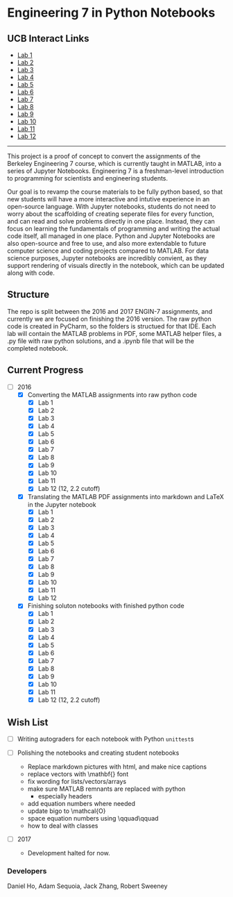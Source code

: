 # Engineering 7 in Python Notebooks

## UCB Interact Links

- [Lab 1](http://datahub.berkeley.edu/user-redirect/interact?account=ds-modules&repo=ENGIN-7&branch=master&path=Lab01/staff.ipynb)
- [Lab 2](http://datahub.berkeley.edu/user-redirect/interact?account=ds-modules&repo=ENGIN-7&branch=master&path=Lab02/staff.ipynb)
- [Lab 3](http://datahub.berkeley.edu/user-redirect/interact?account=ds-modules&repo=ENGIN-7&branch=master&path=Lab03/staff.ipynb)
- [Lab 4](http://datahub.berkeley.edu/user-redirect/interact?account=ds-modules&repo=ENGIN-7&branch=master&path=Lab04/staff.ipynb)
- [Lab 5](http://datahub.berkeley.edu/user-redirect/interact?account=ds-modules&repo=ENGIN-7&branch=master&path=Lab05/staff.ipynb)
- [Lab 6](http://datahub.berkeley.edu/user-redirect/interact?account=ds-modules&repo=ENGIN-7&branch=master&path=Lab06/staff.ipynb)
- [Lab 7](http://datahub.berkeley.edu/user-redirect/interact?account=ds-modules&repo=ENGIN-7&branch=master&path=Lab07/staff.ipynb)
- [Lab 8](http://datahub.berkeley.edu/user-redirect/interact?account=ds-modules&repo=ENGIN-7&branch=master&path=Lab08/staff.ipynb)
- [Lab 9](http://datahub.berkeley.edu/user-redirect/interact?account=ds-modules&repo=ENGIN-7&branch=master&path=Lab09/staff.ipynb)
- [Lab 10](http://datahub.berkeley.edu/user-redirect/interact?account=ds-modules&repo=ENGIN-7&branch=master&path=Lab10/staff.ipynb)
- [Lab 11](http://datahub.berkeley.edu/user-redirect/interact?account=ds-modules&repo=ENGIN-7&branch=master&path=Lab11/staff.ipynb)
- [Lab 12](http://datahub.berkeley.edu/user-redirect/interact?account=ds-modules&repo=ENGIN-7&branch=master&path=Lab12/staff.ipynb)

---

This project is a proof of concept to convert the assignments of the Berkeley Engineering 7 course, which is currently taught in MATLAB, into a series of Jupyter Notebooks. Engineering 7 is a freshman-level introduction to programming for scientists and engineering students.

Our goal is to revamp the course materials to be fully python based, so that new students will have a more interactive and intutive experience in an open-source language. With Jupyter notebooks, students do not need to worry about the scaffolding of creating seperate files for every function, and can read and solve problems directly in one place. Instead, they can focus on learning the fundamentals of programming and writing the actual code itself, all managed in one place. Python and Jupyter Notebooks are also open-source and free to use, and also more extendable to future computer science and coding projects compared to MATLAB. For data science purposes, Jupyter notebooks are incredibly convient, as they support rendering of visuals directly in the notebook, which can be updated along with code.


## Structure

The repo is split between the 2016 and 2017 ENGIN-7 assignments, and currently we are focused on finishing the 2016 version. The raw python code is created in PyCharm, so the folders is structued for that IDE. Each lab will contain the MATLAB problems in PDF, some MATLAB helper files, a .py file with raw python solutions, and a .ipynb file that will be the completed notebook.


## Current Progress
- [ ] 2016
	- [x] Converting the MATLAB assignments into raw python code
		- [x] Lab 1
		- [x] Lab 2
		- [x] Lab 3
		- [x] Lab 4
		- [x] Lab 5
		- [x] Lab 6
		- [x] Lab 7
		- [x] Lab 8
		- [x] Lab 9
		- [x] Lab 10
		- [x] Lab 11
		- [x] Lab 12 (12, 2.2 cutoff)
	- [x] Translating the MATLAB PDF assignments into markdown and LaTeX in the Jupyter notebook
		- [x] Lab 1
		- [x] Lab 2
		- [x] Lab 3
		- [x] Lab 4
		- [x] Lab 5
		- [x] Lab 6
		- [x] Lab 7
		- [x] Lab 8
		- [x] Lab 9
		- [x] Lab 10
		- [x] Lab 11
		- [x] Lab 12
	- [x] Finishing soluton notebooks with finished python code
		- [x] Lab 1
		- [x] Lab 2
		- [x] Lab 3
		- [x] Lab 4
		- [x] Lab 5
		- [x] Lab 6
		- [x] Lab 7
		- [x] Lab 8
		- [x] Lab 9
		- [x] Lab 10
		- [x] Lab 11
		- [x] Lab 12 (12, 2.2 cutoff)

## Wish List
- [ ] Writing autograders for each notebook with Python `unittest`s
- [ ] Polishing the notebooks and creating student notebooks
	- Replace markdown pictures with html, and make nice captions
	- replace vectors with \mathbf{} font
	- fix wording for lists/vectors/arrays
	- make sure MATLAB remnants are replaced with python
		- especially headers
	- add equation numbers where needed
	- update bigo to \mathcal{O}
	- space equation numbers using \qquad\qquad
	- how to deal with classes

- [ ] 2017
	- Development halted for now.


### Developers
Daniel Ho, Adam Sequoia, Jack Zhang, Robert Sweeney
